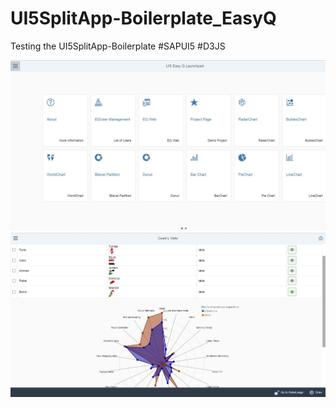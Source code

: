 # UI5SplitApp-Boilerplate_EasyQ
Testing the UI5SplitApp-Boilerplate #SAPUI5 #D3JS

![Pic1](https://github.com/davidvela/UI5SplitApp-Boilerplate_EasyQ/blob/master/img/launchpad.JPG)
![Pic2](https://github.com/davidvela/UI5SplitApp-Boilerplate_EasyQ/blob/master/img/countryMeter.jpg)


